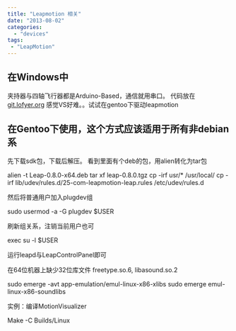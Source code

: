 ```yaml
---
title: "Leapmotion 相关"
date: "2013-08-02"
categories: 
  - "devices"
tags:
 - "LeapMotion"
---
```


## 在Windows中

夹持器与四轴飞行器都是Arduino-Based，通信就用串口。 代码放在[git.lofyer.org](http://git.lofyer.org/cgit.cgi/fun/robohand/ "http://git.lofyer.org/cgit.cgi/fun/robohand/") 感觉VS好难。。试试在gentoo下驱动leapmotion

## 在Gentoo下使用，这个方式应该适用于所有非debian系

先下载sdk包，下载后解压。 看到里面有个deb的包，用alien转化为tar包

alien -t Leap-0.8.0-x64.deb
tar xf leap-0.8.0.tgz
cp -irf usr/* /usr/local/
cp -irf lib/udev/rules.d/25-com-leapmotion-leap.rules /etc/udev/rules.d

然后将普通用户加入plugdev组

sudo usermod -a -G plugdev $USER

刷新组关系，注销当前用户也可

exec su -l $USER

运行leapd与LeapControlPanel即可

在64位机器上缺少32位库文件 freetype.so.6, libasound.so.2

sudo emerge -avt app-emulation/emul-linux-x86-xlibs
sudo emerge emul-linux-x86-soundlibs

实例：编译MotionVisualizer

Make -C Builds/Linux

